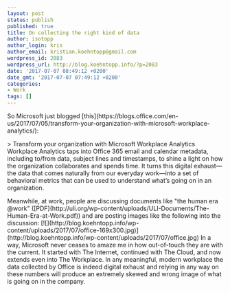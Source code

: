 ```yaml
---
layout: post
status: publish
published: true
title: On collecting the right kind of data
author: isotopp
author_login: kris
author_email: kristian.koehntopp@gmail.com
wordpress_id: 2083
wordpress_url: http://blog.koehntopp.info/?p=2083
date: '2017-07-07 08:49:12 +0200'
date_gmt: '2017-07-07 07:49:12 +0200'
categories:
- Work
tags: []
---
```

<p>So Microsoft just blogged [this](https://blogs.office.com/en-us/2017/07/05/transform-your-organization-with-microsoft-workplace-analytics/):</p>
<p>> Transform your organization with Microsoft Workplace Analytics Workplace Analytics taps into Office 365 email and calendar metadata, including to/from data, subject lines and timestamps, to shine a light on how the organization collaborates and spends time. It turns this digital exhaust—the data that comes naturally from our everyday work—into a set of behavioral metrics that can be used to understand what’s going on in an organization.</p>
<p><!--more-->Meanwhile, at work, people are discussing documents like "the human era @work" ([PDF](http://uli.org/wp-content/uploads/ULI-Documents/The-Human-Era-at-Work.pdf)) and are posting images like the following into the discussion: [![](http://blog.koehntopp.info/wp-content/uploads/2017/07/office-169x300.jpg)](http://blog.koehntopp.info/wp-content/uploads/2017/07/office.jpg) In a way, Microsoft never ceases to amaze me in how out-of-touch they are with the current. It started with The Internet, continued with The Cloud, and now extends even into The Workplace. In any meaningful, modern workplace the data collected by Office is indeed digital exhaust and relying in any way on these numbers will produce an extremely skewed and wrong image of what is going on in the company.</p>
